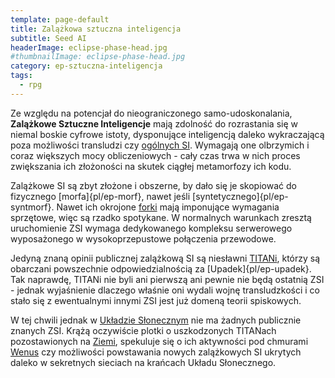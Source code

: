 ```yaml
---
template: page-default
title: Zalążkowa sztuczna inteligencja
subtitle: Seed AI
headerImage: eclipse-phase-head.jpg
#thumbnailImage: eclipse-phase-head.jpg
category: ep-sztuczna-inteligencja
tags:
  - rpg
---
```

Ze względu na potencjał do nieograniczonego samo-udoskonalania, **Zalążkowe Sztuczne Inteligencje** mają zdolność do rozrastania się w niemal boskie cyfrowe istoty, dysponujące inteligencją daleko wykraczającą poza możliwości transludzi czy [ogólnych SI](Og%C3%B3lna+Sztuczna+Inteligencja "Sztuczna inteligencja o rozumności zbliżonej do ludzkiej"). Wymagają one olbrzymich i coraz większych mocy obliczeniowych - cały czas trwa w nich proces zwiększania ich złożoności na skutek ciągłej metamorfozy ich kodu.

Zalążkowe SI są zbyt złożone i obszerne, by dało się je skopiować do fizycznego [morfa]{pl/ep-morf}, nawet jeśli [syntetycznego]{pl/ep-syntmorf}. Nawet ich okrojone [forki](#) mają imponujące wymagania sprzętowe, więc są rzadko spotykane. W normalnych warunkach zresztą uruchomienie ZSI wymaga dedykowanego kompleksu serwerowego wyposażonego w wysokoprzepustowe połączenia przewodowe.

Jedyną znaną opinii publicznej zalążkową SI są niesławni [TITANi](#), którzy są obarczani powszechnie odpowiedzialnością za [Upadek]{pl/ep-upadek}. Tak naprawdę, TITANi nie byli ani pierwszą ani pewnie nie będą ostatnią ZSI - jednak wyjaśnienie dlaczego właśnie oni wydali wojnę transludzkości i co stało się z ewentualnymi innymi ZSI jest już domeną teorii spiskowych.

W tej chwili jednak w [Układzie Słonecznym]((#)) nie ma żadnych publicznie znanych ZSI. Krążą oczywiście plotki o uszkodzonych TITANach pozostawionych na [Ziemi](#), spekuluje się o ich aktywności pod chmurami [Wenus](#) czy możliwości powstawania nowych zalążkowych SI ukrytych daleko w sekretnych sieciach na krańcach Układu Słonecznego.
